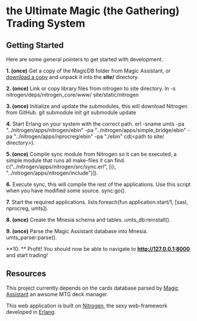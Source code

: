 the Ultimate Magic (the Gathering) Trading System
=============================
Getting Started
---------------
Here are some general pointers to get started with development.

**1. (once)** Get a copy of the MagicDB folder from Magic Assistant, or [download a copy](http://dl.dropbox.com/u/2243552/MagicDB.tar.gz) and unpack it into the **site/** directory.

**2. (once)** Link or copy library files from nitrogen to site directory.
    ln -s nitrogen/deps/nitrogen_core/www/ site/static/nitrogen

**3. (once)** Initialize and update the submodules, this will download Nitrogen from GitHub.
    git submodule init
    git submodule update

**4.** Start Erlang on your system with the correct path.
    erl -sname umts -pa "../nitrogen/apps/nitrogen/ebin" -pa "../nitrogen/apps/simple_bridge/ebin" -pa "../nitrogen/apps/nprocreg/ebin" -pa "./ebin"
    cd(<path to site/ directory>).

**5. (once)** Compile sync module from Nitrogen so it can be executed, a simple module that runs all make-files it can find.
    c("../nitrogen/apps/nitrogen/src/sync.erl", [{i, "../nitrogen/apps/nitrogen/include"}]).

**6.** Execute sync, this will compile the rest of the applications. Use this script when you have modified some source.
    sync:go().

**7.** Start the required applications.
    lists:foreach(fun application:start/1, [sasl, nprocreg, umts]).

**8. (once)** Create the Mnesia schema and tables.
    umts_db:reinstall().

**9. (once)** Parse the Magic Assistant database into Mnesia.
    umts_parser:parse().

**10. ** Profit! You should now be able to navigate to **http://127.0.0.1:8000** and start trading!

Resources
---------
This project currently depends on the cards database parsed by [Magic Assistant](https://sourceforge.net/projects/mtgbrowser/) an awsome MTG deck manager.

This web application is built on [Nitrogen](http://nitrogenproject.com), the sexy web-framework developed in [Erlang](http://www.erlang.org).